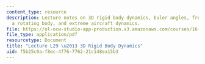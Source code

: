 ```yaml
---
content_type: resource
description: Lecture notes on 3D rigid body dynamics, Euler angles, free motions of
  a rotating body, and extreme aircraft dynamics.
file: https://ol-ocw-studio-app-production.s3.amazonaws.com/courses/16-07-dynamics-fall-2009/f5b25c0af8ec4f76776221c148ea15b3_MIT16_07F09_Lec29.pdf
file_type: application/pdf
resourcetype: Document
title: "Lecture L29 \u2013 3D Rigid Body Dynamics"
uid: f5b25c0a-f8ec-4f76-7762-21c148ea15b3
---
```

